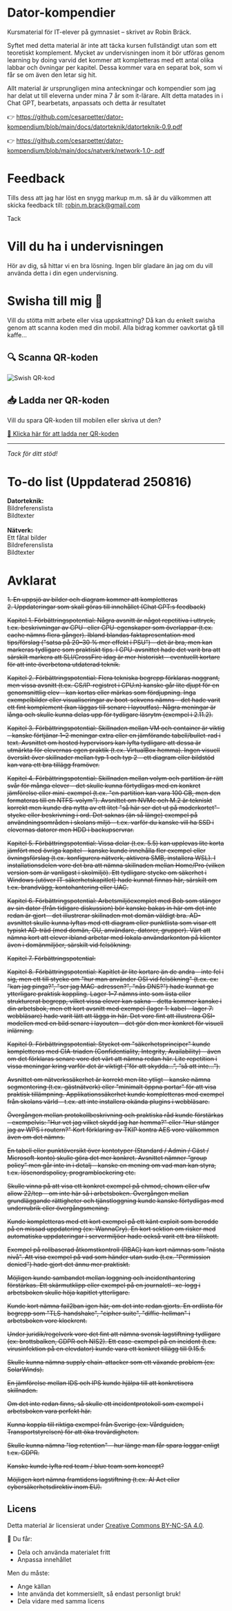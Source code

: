 # Dator-kompendier

Kursmaterial för IT-elever på gymnasiet – skrivet av Robin Bräck.

Syftet med detta material är inte att täcka kursen fullständigt utan som ett teoretiskt komplement. Mycket av undervisningen inom it bör utföras genom learning by doing
varvid det kommer att kompletteras med ett antal olika labbar och övningar per kapitel.
Dessa kommer vara en separat bok, som vi får se om även den letar sig hit.

Allt material är ursprungligen mina anteckningar och kompendier som jag har delat ut till eleverna under mina 7 år som it-lärare. Allt detta matades in i Chat GPT, bearbetats, anpassats och detta är resultatet

👉 https://github.com/cesarpetter/dator-kompendium/blob/main/docs/datorteknik/datorteknik-0.9.pdf

👉 https://github.com/cesarpetter/dator-kompendium/blob/main/docs/natverk/network-1.0-.pdf

# Feedback 
Tills dess att jag har löst en snygg markup m.m. så är du välkommen att skicka feedback till: robin.m.brack@gmail.com

Tack

# Vill du ha i undervisningen 
Hör av dig, så hittar vi en bra lösning. Ingen blir gladare än jag om du vill använda detta i din egen undervisning.

# Swisha till mig 🙌

Vill du stötta mitt arbete eller visa uppskattning? Då kan du enkelt swisha genom att scanna koden med din mobil. Alla bidrag kommer oavkortat gå till kaffe...


## 🔍 Scanna QR-koden


![Swish QR-kod](swish.png)


## 📥 Ladda ner QR-koden

Vill du spara QR-koden till mobilen eller skriva ut den?

[📎 Klicka här för att ladda ner QR-koden](swish.png)

---

_Tack för ditt stöd!_

# To-do list (Uppdaterad 250816)
<b>Datorteknik:</b><br>
Bildreferenslista <br>
Bildtexter <br> <br>
<b>Nätverk:</b><br>
Ett fåtal bilder<br>
Bildreferenslista <br>
Bildtexter
   
# Avklarat
<s>
1. En uppsjö av bilder och diagram kommer att kompletteras <br>
   2. Uppdateringar som skall göras till innehållet (Chat GPT:s feedback)

  Kapitel 1. Förbättringspotential:
Några avsnitt är något repetitiva i uttryck, t.ex. beskrivningar av CPU- eller GPU-egenskaper som överlappar (t.ex. cache nämns flera gånger).
Ibland blandas faktapresentation med tips/förslag ("satsa på 20–30 % mer effekt i PSU") – det är bra, men kan markeras tydligare som praktiskt tips.
I GPU-avsnittet hade det varit bra att särskilt markera att SLI/CrossFire idag är mer historiskt – eventuellt kortare för att inte överbetona utdaterad teknik.

  Kapitel 2. Förbättringspotential:
Flera tekniska begrepp förklaras noggrant, men vissa avsnitt (t.ex. CS/IP-registret i CPU:n) kanske går lite djupt för en genomsnittlig elev – kan kortas eller märkas som fördjupning.
Inga exempelbilder eller visualiseringar av boot-sekvens nämns – det hade varit ett fint komplement (kan läggas till senare i layoutfas).
Några meningar är långa och skulle kunna delas upp för tydligare läsrytm (exempel i 2.11.2).

  Kapitel 3. Förbättringspotential:
Skillnaden mellan VM och container är viktig – kanske förtjänar 1–2 meningar extra eller en jämförande tabell/bullet-rad i text.
Avsnittet om hosted hypervisors kan lyfta tydligare att dessa är utmärkta för elevernas egen praktik (t.ex. VirtualBox hemma).
Ingen visuell översikt över skillnader mellan typ 1 och typ 2 – ett diagram eller bildstöd kan vara ett bra tillägg framöver.

  Kapitel 4. Förbättringspotential:
Skillnaden mellan volym och partition är rätt svår för många elever – det skulle kunna förtydligas med en konkret jämförelse eller mini-exempel (t.ex. "en partition kan vara 100 GB, men den formateras till en NTFS-volym").
Avsnittet om NVMe och M.2 är tekniskt korrekt men kunde dra nytta av ett litet "så här ser det ut på moderkortet"-stycke eller beskrivning i ord.
Det saknas (än så länge) exempel på användningsområden i skolans miljö – t.ex. varför du kanske vill ha SSD i elevernas datorer men HDD i backupservrar.

  Kapitel 5. Förbättringspotential:
Vissa delar (t.ex. 5.5) kan upplevas lite korta jämfört med övriga kapitel – kanske kunde innehålla fler exempel eller övningsförslag (t.ex. konfigurera nätverk, aktivera SMB, installera WSL).
I installationsdelen vore det bra att nämna skillnaden mellan Home/Pro (vilken version som är vanligast i skolmiljö).
Ett tydligare stycke om säkerhet i Windows (utöver IT-säkerhetskapitlet) hade kunnat finnas här, särskilt om t.ex. brandvägg, kontohantering eller UAC.

  Kapitel 6. Förbättringspotential:
Arbetsmiljöexemplet med Bob som stänger av sin dator (från tidigare diskussion) bör kanske bakas in här om det inte redan är gjort – det illustrerar skillnaden mot domän väldigt bra.
AD-avsnittet skulle kunna lyftas med ett diagram eller punktlista som visar ett typiskt AD-träd (med domän, OU, användare, datorer, grupper).
Värt att nämna kort att elever ibland arbetar med lokala användarkonton på klienter även i domänmiljöer, särskilt vid felsökning.

  Kapitel 7. Förbättringspotential:


  Kapitel 8. Förbättringspotential:
Kapitlet är lite kortare än de andra – inte fel i sig, men ett till stycke om "hur man använder OSI vid felsökning" (t.ex. ex: "kan jag pinga?", "ser jag MAC-adressen?", "nås DNS?") hade kunnat ge ytterligare praktisk koppling.
Lager 1–7 nämns inte som lista eller strukturerat begrepp, vilket vissa elever kan sakna – detta kommer kanske i din arbetsbok, men ett kort avsnitt med exempel (lager 1: kabel – lager 7: webbläsare) hade varit lätt att lägga in här.
Det vore fint att illustrera OSI-modellen med en bild senare i layouten – det gör den mer konkret för visuell inlärning.

  Kapitel 9. Förbättringspotential:
Stycket om "säkerhetsprinciper" kunde kompletteras med CIA-triaden (Confidentiality, Integrity, Availability) – även om det förklaras senare vore det värt att nämna redan här.
Lite repetition i vissa meningar kring varför det är viktigt (”för att skydda…”, ”så att inte…”).

Avsnittet om nätverkssäkerhet är korrekt men lite ytligt – kanske nämna segmentering (t.ex. gästnätverk) eller "minimalt öppna portar" för att visa praktisk tillämpning.
Applikationssäkerhet kunde kompletteras med exempel från skolans värld – t.ex. att inte installera okända plugins i webbläsare.

Övergången mellan protokollbeskrivning och praktiska råd kunde förstärkas – exempelvis: "Hur vet jag vilket skydd jag har hemma?" eller "Hur stänger jag av WPS i routern?"
Kort förklaring av TKIP kontra AES vore välkommen även om det nämns.

En tabell eller punktöversikt över kontotyper (Standard / Admin / Gäst / Microsoft-konto) skulle göra det mer konkret.
Avsnittet nämner ”group policy” men går inte in i detalj – kanske en mening om vad man kan styra, t.ex. lösenordspolicy, programblockering etc.

Skulle vinna på att visa ett konkret exempel på chmod, chown eller ufw allow 22/tcp – om inte här så i arbetsboken.
Övergången mellan grundläggande rättigheter och tjänstloggning kunde kanske förtydligas med underrubrik eller övergångsmening.

Kunde kompletteras med ett kort exempel på ett känt exploit som berodde på en missad uppdatering (ex: WannaCry).
En kort sektion om risker med automatiska uppdateringar i servermiljöer hade också varit ett bra tillskott.

Exempel på rollbaserad åtkomstkontroll (RBAC) kan kort nämnas som "nästa nivå".
Att visa exempel på vad som händer utan sudo (t.ex. "Permission denied") hade gjort det ännu mer praktiskt.

Möjligen kunde sambandet mellan loggning och incidenthantering förstärkas.
Ett skärmutklipp eller exempel på en journalctl -xe-logg i arbetsboken skulle höja kapitlet ytterligare.

Kunde kort nämna fail2ban igen här, om det inte redan gjorts.
En ordlista för begrepp som "TLS-handshake", "cipher suite", "diffie-hellman" i arbetsboken vore klockrent.

Under juridik/regelverk vore det fint att nämna svensk lagstiftning tydligare (ex: brottsbalken, GDPR och NIS2).
Ett case-exempel på en incident (t.ex. virusinfektion på en elevdator) kunde vara ett konkret tillägg till 9.15.5.

Skulle kunna nämna supply chain-attacker som ett växande problem (ex: SolarWinds).

En jämförelse mellan IDS och IPS kunde hjälpa till att konkretisera skillnaden.

Om det inte redan finns, så skulle ett incidentprotokoll som exempel i arbetsboken vara perfekt här.

Kunna koppla till riktiga exempel från Sverige (ex: Vårdguiden, Transportstyrelsen) för att öka trovärdigheten.

Skulle kunna nämna "log retention" – hur länge man får spara loggar enligt t.ex. GDPR.

Kanske kunde lyfta red team / blue team som koncept?

Möjligen kort nämna framtidens lagstiftning (t.ex. AI Act eller cybersäkerhetsdirektiv inom EU).</s>
  
## Licens

Detta material är licensierat under [Creative Commons BY-NC-SA 4.0](https://creativecommons.org/licenses/by-nc-sa/4.0/).

📄 Du får:
- Dela och använda materialet fritt
- Anpassa innehållet

Men du måste:
- Ange källan
- Inte använda det kommersiellt, så endast personligt bruk!
- Dela vidare med samma licens


